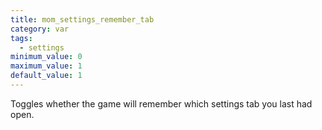```yaml
---
title: mom_settings_remember_tab
category: var
tags:
  - settings
minimum_value: 0
maximum_value: 1
default_value: 1
---
```


Toggles whether the game will remember which settings tab you last had open.

